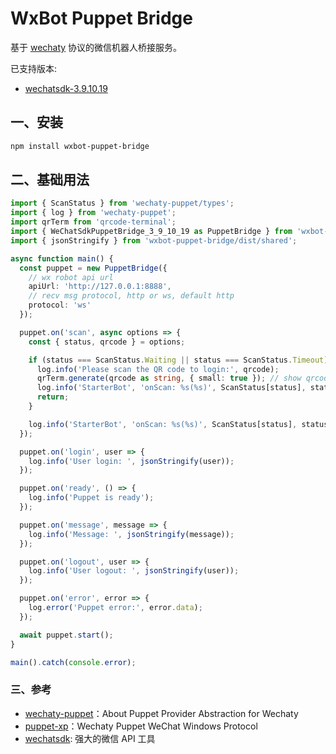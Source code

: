# WxBot Puppet Bridge

基于 [wechaty](https://github.com/wechaty) 协议的微信机器人桥接服务。

已支持版本: 

* [wechatsdk-3.9.10.19](https://github.com/WeChatAPIs/wechatAPI)

## 一、安装

```bash
npm install wxbot-puppet-bridge
```

## 二、基础用法

```typescript
import { ScanStatus } from 'wechaty-puppet/types';
import { log } from 'wechaty-puppet';
import qrTerm from 'qrcode-terminal';
import { WeChatSdkPuppetBridge_3_9_10_19 as PuppetBridge } from 'wxbot-puppet-bridge';
import { jsonStringify } from 'wxbot-puppet-bridge/dist/shared';

async function main() {
  const puppet = new PuppetBridge({
    // wx robot api url
    apiUrl: 'http://127.0.0.1:8888',
    // recv msg protocol, http or ws, default http
    protocol: 'ws' 
  });

  puppet.on('scan', async options => {
    const { status, qrcode } = options;

    if (status === ScanStatus.Waiting || status === ScanStatus.Timeout) {
      log.info('Please scan the QR code to login:', qrcode);
      qrTerm.generate(qrcode as string, { small: true }); // show qrcode on console
      log.info('StarterBot', 'onScan: %s(%s)', ScanStatus[status], status);
      return;
    }

    log.info('StarterBot', 'onScan: %s(%s)', ScanStatus[status], status);
  });

  puppet.on('login', user => {
    log.info('User login: ', jsonStringify(user));
  });

  puppet.on('ready', () => {
    log.info('Puppet is ready');
  });

  puppet.on('message', message => {
    log.info('Message: ', jsonStringify(message));
  });

  puppet.on('logout', user => {
    log.info('User logout: ', jsonStringify(user));
  });

  puppet.on('error', error => {
    log.error('Puppet error:', error.data);
  });

  await puppet.start();
}

main().catch(console.error);
```

### 三、参考

* [wechaty-puppet](https://github.com/wechaty/wechaty-puppet)：About
Puppet Provider Abstraction for Wechaty
* [puppet-xp](https://github.com/wechaty/puppet-xp)：Wechaty Puppet WeChat Windows Protocol
* [wechatsdk](https://github.com/WeChatAPIs/wechatAPI): 强大的微信 API 工具
